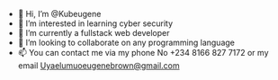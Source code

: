 - 👋 Hi, I’m @Kubeugene
- 👀 I’m interested in learning cyber security 
- 🌱 I’m currently a fullstack web developer 
- 💞️ I’m looking to collaborate 
on any programming language 
- 📫 You can contact me via my phone
No +234 8166 827 7172 or my email
Uyaelumuoeugenebrown@gmail.com

<!---
Kubeugene/Kubeugene is a ✨ special ✨ repository because its `README.md` (this file) appears on your GitHub profile.
You can click the Preview link to take a look at your changes.
--->
